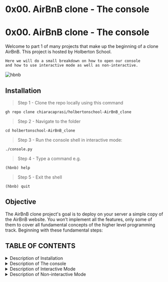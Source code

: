 # 0x00. AirBnB clone - The console
# 0x00. AirBnB clone - The console

Welcome to part 1 of many projects that make up the beginning
of a clone AirBnB.
This project is hosted by Holberton School.
```
Here we will do a small breakdown on how to open our console 
and how to use interactive mode as well as non-interactive.
```
![hbnb](https://user-images.githubusercontent.com/91517809/176107896-998e3280-f565-4e09-a801-c609984bfed6.png)

## Installation

> Step 1 - Clone the repo locally using this command
```
gh repo clone chiaracaprasi/holbertonschool-AirBnB_clone
```
> Step 2 - Navigate to the folder
```
cd holbertonschool-AirBnB_clone
```
> Step 3 - Run the console shell in interactive mode:
```
./console.py
```
> Step 4 - Type a command e.g.
```
(hbnb) help
```
> Step 5 - Exit the shell
```
(hbnb) quit
```

<h2>Objective</h2>

The AirBnB clone project's goal is to deploy on your server a simple copy of the AirBnB website.
You won’t implement all the features, only some of them to cover all fundamental concepts of the higher level programming track.
Beginning with these fundamental steps:

</p>

## TABLE OF CONTENTS
<p>
</details>

<details><summary>Description of Installation </summary>

<p>

<h2>How to Install:</h2>

You will be using Ubuntu 20.04 with python3, you can work locally or through a sandbox.

</details>

<details><summary>Description of The console </summary>

<p>

<h2>The console</h2>

The first piece is to manipulate a powerful storage system. This storage engine will give us an abstraction between “My object” and “How they are stored and persisted”. This means: from your console code (the command interpreter itself) and from the front-end and RestAPI you will build later, you won’t have to pay attention (take care) of how your objects are stored.

This abstraction will also allow you to change the type of storage easily without updating all of your codebase.

The console will be a tool to validate this storage engine

</p>
</details>

<details><summary>Description of Interactive Mode </summary>

<p>

<h2>Interactive Mode</h2>

In the interactive mode, the console will display (hbnb) prompting the user to type in and execute a command. After the command is run, the prompt (hbnb) will appear again in a new line waiting for a new command to be entered. As long as the user doesn't quit the shell (by typing quit and pressing enter), this will go indefinitely.
</p>

</details>

<details><summary> Description of Non-interactive Mode</summary>

<p>

<h2>Non-interactive Mode</h2>
In the non-interactive mode, the console is run with a command pipped into into its execution - this way the command is run as soon as the shell starts. In this mode no prompt (hbnb) appears, and no further input is expected from the user.
</p>


## Files included w/descriptions:
The console contains the entry point of the interpreter, the list of commands
the interpreter supports are as follows:
* `EOF` - exits console
* `quit` - exits console
* `create` - Creates a new instance of`BaseModel`, saves it (to the JSON file) and prints the id
* `destroy` - Deletes an instance based on the class name and id (save the change into the JSON file). 
* `show` - Prints the string representation of an instance based on the class name and id.
* `all` - Prints all string representation of all instances based or not on the class name. 
* `update` - Updates an instance based on the class name and id by adding or updating attribute (save the change into the JSON file). 


## Testing:
All files, classes and functions can be tested with unit tests.

**Interactive mode:** 
```
python3 -m unittest discover tests
```

**Non-interactive mode** 
```
echo "python3 -m unittest discover tests" | bash
```
## Contributors
Katrina Keas & Johanna Avila
